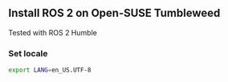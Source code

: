 ## Install ROS 2 on Open-SUSE Tumbleweed

Tested with ROS 2 Humble

### Set locale

```bash
export LANG=en_US.UTF-8
```
